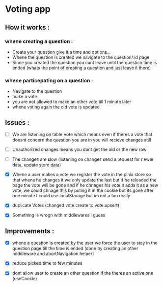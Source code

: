 # Voting app

## How it works :

### whene creating a question :

- Create your question give it a time and options...
- Whene the question is created we navigate to the question/:id page
- Since you created the question you cant leave until the question time is ended (whats the point of creating a question and just leave it there)

### whene particepating on a question :

- Navigate to the question
- make a vote
- you are not allowed to make an other vote till 1 minute later
- whene voting again the old vote is updated

## Issues :

- [ ] We are listening on table Vote which means even if theres a vote that doesnt concern the question you are in you will recieve changes still

- [ ] Unauthorized changes means you dont get the old or the new row

- [ ] The changes are slow (listening on changes send a request for newer data, update store data)

- [x] Whene a user makes a vote we register the vote in the pinia store so that whene he changes it we only update the last but if he reloaded the page the vote will be gone and if he chnages his vote it adds it as a new vote, we could chnage this by puting it in the cookie but its gone after one minute I could use localStorage but im not a fan really

- [x] duplicate Votes (changed vote.create to vote.upsert)

- [x] Something is wrogn with middlewares i guess

## Improvements :

- [x] whene a question is created by the user we force the user to stay in the question page till the time is ended (done by creating an other middleware and abortNavigation helper)

- [x] reduce picked time to few minutes

- [x] dont allow user to create an other question if the theres an active one (useCookie)
